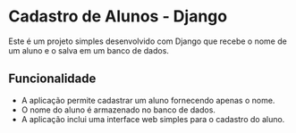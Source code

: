 # Cadastro de Alunos - Django

Este é um projeto simples desenvolvido com Django que recebe o nome de um aluno e o salva em um banco de dados.

## Funcionalidade

- A aplicação permite cadastrar um aluno fornecendo apenas o nome.
- O nome do aluno é armazenado no banco de dados.
- A aplicação inclui uma interface web simples para o cadastro do aluno.
